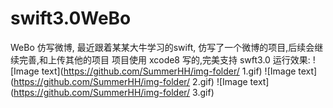 # swift3.0WeBo
WeBo
仿写微博, 最近跟着某某大牛学习的swift, 仿写了一个微博的项目,后续会继续完善,和上传其他的项目 项目使用 xcode8 写的,完美支持 swft3.0 运行效果:
![Image text](https://github.com/SummerHH/img-folder/ 1.gif)
![Image text](https://github.com/SummerHH/img-folder/ 2.gif)
![Image text](https://github.com/SummerHH/img-folder/ 3.gif)
